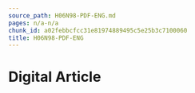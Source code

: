 ```yaml
---
source_path: H06N98-PDF-ENG.md
pages: n/a-n/a
chunk_id: a02febbcfcc31e81974889495c5e25b3c7100060
title: H06N98-PDF-ENG
---
```

# Digital Article
